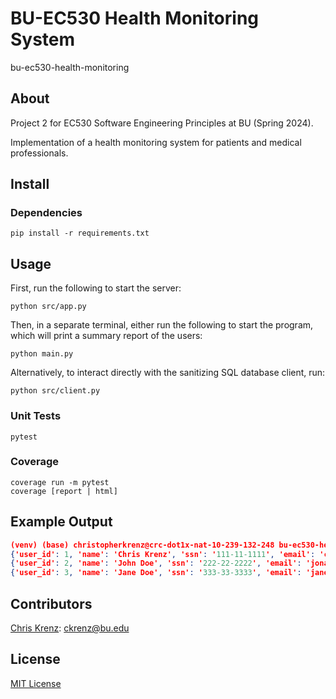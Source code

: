 # BU-EC530 Health Monitoring System
bu-ec530-health-monitoring

## About

Project 2 for EC530 Software Engineering Principles at BU (Spring 2024). 

Implementation of a health monitoring system for patients and medical professionals.


## Install

### Dependencies
```console
pip install -r requirements.txt
```

## Usage

First, run the following to start the server:

```console
python src/app.py
```

Then, in a separate terminal, either run the following to start the program, which will print a summary report of the users:

```console
python main.py
```

Alternatively, to interact directly with the sanitizing SQL database client, run:

```console
python src/client.py
```


### Unit Tests
```console
pytest
```

### Coverage
```console
coverage run -m pytest
coverage [report | html]
```

## Example Output

```json
(venv) (base) christopherkrenz@crc-dot1x-nat-10-239-132-248 bu-ec530-health-monitoring % python main.py
{'user_id': 1, 'name': 'Chris Krenz', 'ssn': '111-11-1111', 'email': 'ckrenz@bu.edu', 'role': 'patient'}
{'user_id': 2, 'name': 'John Doe', 'ssn': '222-22-2222', 'email': 'jonathanbambidoe@bu.edu', 'role': 'admin'}
{'user_id': 3, 'name': 'Jane Doe', 'ssn': '333-33-3333', 'email': 'janemaryjanedoe@bu.edu', 'role': 'patient'}
```


## Contributors

[Chris Krenz](https://github.com/chris-krenz): ckrenz@bu.edu


## License

[MIT License](LICENSE)
